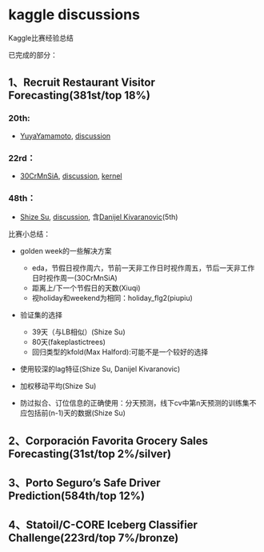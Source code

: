 ﻿# kaggle discussions
Kaggle比赛经验总结

已完成的部分：
## 1、Recruit Restaurant Visitor Forecasting(381st/top 18%)

### 20th: 
- [YuyaYamamoto][4], [discussion][5]

### 22rd：
- [30CrMnSiA][1], [discussion][2], [kernel][3]


### 48th：
- [Shize Su][6], [discussion][7], 含[Danijel Kivaranovic][8](5th)

比赛小总结：
- golden week的一些解决方案
  - eda，节假日视作周六，节前一天非工作日时视作周五，节后一天非工作日时视作周一(30CrMnSiA)
  - 距离上/下一个节假日的天数(Xiuqi)
  - 视holiday和weekend为相同：holiday_flg2(piupiu)
- 验证集的选择
  - 39天（与LB相似）(Shize Su)
  - 80天(fakeplastictrees)
  - 回归类型的kfold(Max Halford):可能不是一个较好的选择
- 使用较深的lag特征(Shize Su, Danijel Kivaranovic)
- 加权移动平均(Shize Su)
- 防过拟合、订位信息的正确使用：分天预测，线下cv中第n天预测的训练集不应包括前(n-1)天的数据(Shize Su)

  [1]: https://www.kaggle.com/h4211819
  [2]: https://www.kaggle.com/c/recruit-restaurant-visitor-forecasting/discussion/49100
  [3]: https://www.kaggle.com/h4211819/holiday-trick/code
  [4]: https://www.kaggle.com/nejumi
  [5]: https://www.kaggle.com/c/recruit-restaurant-visitor-forecasting/discussion/49328
  [6]: https://www.kaggle.com/sushize
  [7]: https://www.kaggle.com/c/recruit-restaurant-visitor-forecasting/discussion/49174
  [8]: https://www.kaggle.com/danijelk

## 2、Corporación Favorita Grocery Sales Forecasting(31st/top 2%/silver)


## 3、Porto Seguro’s Safe Driver Prediction(584th/top 12%)


## 4、Statoil/C-CORE Iceberg Classifier Challenge(223rd/top 7%/bronze)
